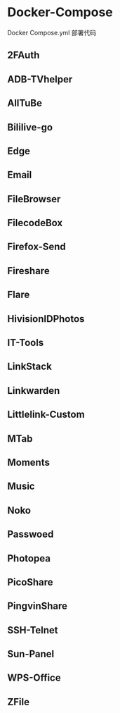 # Docker-Compose
Docker Compose.yml 部署代码

## 2FAuth 
## ADB-TVhelper
## AllTuBe

## Bililive-go 

## Edge 
## Email 

## FileBrowser 
## FilecodeBox 
## Firefox-Send 
## Fireshare 
## Flare 

## HivisionIDPhotos 

## IT-Tools 

## LinkStack
## Linkwarden
## Littlelink-Custom

## MTab
## Moments
## Music

## Noko

## Passwoed
## Photopea
## PicoShare
## PingvinShare

## SSH-Telnet
## Sun-Panel

## WPS-Office

## ZFile
